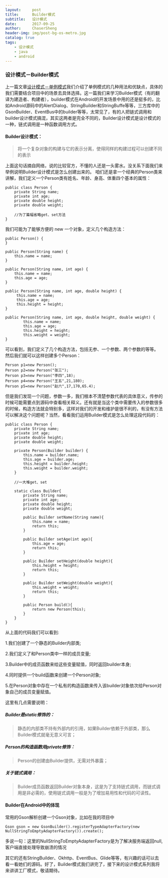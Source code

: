 ```yaml
---
layout:     post
title:      Builder模式
subtitle:   设计模式
date:       2017-09-25
author:     ChaserSheng
header-img: img/post-bg-os-metro.jpg
catalog: true
tags:
    - 设计模式
    - java
    - android
---
```


### 设计模式－Builder模式
上一篇文章[设计模式－单例模式](http://www.jianshu.com/p/0e4bb69a4d42)我们介绍了单例模式的几种用法和优缺点，具体的我们需要结合项目中的场景去具体选择。这一篇我们来学习Builder模式（有的翻译为建造者、构建者），builder模式在Android的开发场景中用的还是挺多的，比如Android源码中的AlertDialog、StringBuilder和StringBuffe等等，三方库中的GsonBuilder、EventBus中的builder等等，太常见了，有的人把链式调用和builder设计模式搞混，其实这两者是完全不同的，Builder设计模式是设计模式的一种，链式调用是一种函数调用方式。
#### Builder设计模式：
> 将一个复杂对象的构建与它的表示分离，使得同样的构建过程可以创建不同的表示

上面这句话摘自网络，说的比较官方，不懂的人还是一头雾水。没关系下面我们来举例说明Builder设计模式是怎么创建出来的。 
咱们还是拿一个经典的Person类来讲解，我们定义一个Person类有姓名、年龄、身高、体重四个基本的属性：

```
public class Person {
    private String name;
    private int age;
    private double height;
    private double weight;

    //为了篇幅省略get、set方法
}
```

我们可能为了能够方便的 new 一个对象，定义几个构造方法：

```
public Person() {
}

public Person(String name) {
    this.name = name;
}

public Person(String name, int age) {
    this.name = name;
    this.age = age;
}

public Person(String name, int age, double height) {
     this.name = name;
     this.age = age;
     this.height = height;
}

public Person(String name, int age, double height, double weight) {
        this.name = name;
        this.age = age;
        this.height = height;
        this.weight = weight;
}
```

可以看到，我们定义了几个构造方法，包括无参、一个参数、两个参数的等等。
然后我们就可以这样创建多个Person：

```
Person p1=new Person();
Person p2=new Person("张三");
Person p3=new Person("李四",18);
Person p4=new Person("王五",21,180);
Person p5=new Person("赵六",17,170,65.4);
```
但是我们发现一个问题，参数一多，我们根本不清楚参数代表的具体意义，传参的时候可能需要点到源码中查看相关释义。还有就是当这个类中需要传入的参数很多的时候，构造方法就会特别多，这样对我们的开发和维护是很不利的，有没有方法可以解决这个问题呢？当然，看看我们运用Builder模式是怎么处理这段代码的：

```
public class Person {
    private String name;
    private int age;
    private double height;
    private double weight;

    private Person(Builder builder) {
        this.name = builder.name;
        this.age = builder.age;
        this.height = builder.height;
        this.weight = builder.weight;
    }

    //一大堆get、set

    static class Builder{
        private String name;
        private int age;
        private double height;
        private double weight;

        public Builder setName(String name){
            this.name = name;
            return this;
        }

        public Builder setAge(int age){
            this.age = age;
            return this;
        }

        public Builder setHeight(double height){
            this.height = height;
            return this;
        }

        public Builder setWeight(double weight){
            this.weight = weight;
            return this;
        }

        public Person build(){
            return new Person(this);
        }
    }
}
```

从上面的代码我们可以看到:

1.我们创建了一个静态的Builder内部类;

2.我们定义了和Person类中一样的成员变量;

3.Builder中的成员函数来给这些变量赋值，同时返回builder本身;

4.同时提供一个build函数来创建一个Person对象;

5.在Person对象中存在一个私有的构造函数来传入该builder对象依次给Person对象自己的成员变量赋值。

这里有几点需要说明：
##### Builder是static修饰的：
> 静态的内部类不持有外部内的引用，如果Builder依赖于外部类，那么Builder模式就毫无意义可言；

##### Person的构造函数用private修饰：
> Person的创建由Builder提供，无需对外暴露；

##### 关于链式调用：
> Builder成员函数返回Builder对象本身，这是为了支持链式调用，而链式调用是非必需的，使用链式调用一般是为了增加易用性和代码的可读性。

#### Builder在Android中的体现

常用的Gson解析创建一个Gson对象，比如在我的项目中
```
Gson gson = new GsonBuilder().registerTypeAdapterFactory(new NullStringToEmptyAdapterFactory()).create();
```
多说一句：这里的NullStringToEmptyAdapterFactory是为了解决服务端返回null,客户端直接处理导致崩溃的情况

其它的还有StringBuilder、Okhttp、EventBus、Glide等等，有兴趣的话可以去看一看她们的源码。好了，Builder模式我们讲完了，接下来的设计模式系列我将来讲讲工厂模式，敬请期待。




